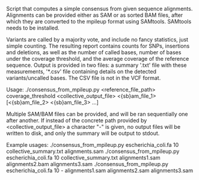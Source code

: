 Script that computes a simple consensus from given sequence alignments.
Alignments can be provided either as SAM or as sorted BAM files, after which they are converted to the mpileup format using SAMtools.
SAMtools needs to be installed.

Variants are called by a majority vote, and include no fancy statistics, just simple counting.
The resulting report contains counts for SNPs, insertions and deletions, as well as the number of called bases, number of bases under the coverage threshold, and the average coverage of the reference sequence.
Output is provided in two files: a summary '.txt' file with these measurements, '*.csv' file containing details on the detected variants/uncalled bases. The CSV file is not in the VCF format.

Usage:
     ./consensus_from_mpileup.py <reference_file_path> coverage_threshold <collective_output_file> <{sb}am_file_1> [<{sb}am_file_2> <{sb}am_file_3> ...]

Multiple SAM/BAM files can be provided, and will be ran sequentially one after another.
If instead of the concrete path provided by <collective_output_file> a character "-" is given, no output files will be written to disk, and only the summary will be output to stdout.

Example usages:
     ./consensus_from_mpileup.py escherichia_coli.fa 10 collective_summary.txt alignments.sam
     ./consensus_from_mpileup.py escherichia_coli.fa 10 collective_summary.txt alignments1.sam alignments2.bam alignments3.sam
     ./consensus_from_mpileup.py escherichia_coli.fa 10 - alignments1.sam alignments2.sam alignments3.sam

